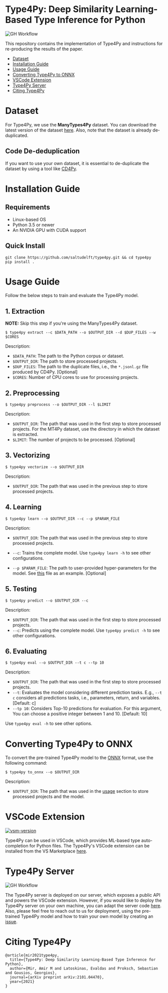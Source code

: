 # Type4Py: Deep Similarity Learning-Based Type Inference for Python
![GH Workflow](https://github.com/saltudelft/type4py/actions/workflows/.github/workflows/type4py_server_test.yaml/badge.svg)

This repository contains the implementation of Type4Py and instructions for re-producing the results of the paper.

- [Dataset](#dataset)
- [Installation Guide](#installation-guide)
- [Usage Guide](#usage-guide)
- [Converting Type4Py to ONNX](#converting-type4py-to-onnx)
- [VSCode Extension](#vscode-extension)
- [Type4Py Server](#type4py-server)
- [Citing Type4Py](#citing-type4py)

# Dataset
For Type4Py, we use the **ManyTypes4Py** dataset. You can download the latest version of the dataset [here](https://zenodo.org/record/4719447).
Also, note that the dataset is already de-duplicated.

## Code De-deduplication
If you want to use your own dataset, 
it is essential to de-duplicate the dataset by using a tool like [CD4Py](https://github.com/saltudelft/CD4Py).

# Installation Guide
## Requirements
- Linux-based OS
- Python 3.5 or newer
- An NVIDIA GPU with CUDA support

## Quick Install
```
git clone https://github.com/saltudelft/type4py.git && cd type4py
pip install .
```

# Usage Guide
Follow the below steps to train and evaluate the Type4Py model.
## 1. Extraction
**NOTE:** Skip this step if you're using the ManyTypes4Py dataset.
```
$ type4py extract --c $DATA_PATH --o $OUTPUT_DIR --d $DUP_FILES --w $CORES
```
Description:
- `$DATA_PATH`: The path to the Python corpus or dataset.
- `$OUTPUT_DIR`: The path to store processed projects.
- `$DUP_FILES`: The path to the duplicate files, i.e., the `*.jsonl.gz` file produced by CD4Py. [Optional]
- `$CORES`: Number of CPU cores to use for processing projects.

## 2. Preprocessing
```
$ type4py preprocess --o $OUTPUT_DIR --l $LIMIT
```
Description:
- `$OUTPUT_DIR`: The path that was used in the first step to store processed projects. For the MT4Py dataset, use the directory in which the dataset is extracted.
- `$LIMIT`: The number of projects to be processed. [Optional]

## 3. Vectorizing
```
$ type4py vectorize --o $OUTPUT_DIR
```
Description:
- `$OUTPUT_DIR`: The path that was used in the previous step to store processed projects.

## 4. Learning
```
$ type4py learn --o $OUTPUT_DIR --c --p $PARAM_FILE
```
Description:
- `$OUTPUT_DIR`: The path that was used in the previous step to store processed projects.
- `--c`: Trains the complete model. Use `type4py learn -h` to see other configurations.

- `--p $PARAM_FILE`: The path to user-provided hyper-parameters for the model. See [this](https://github.com/saltudelft/type4py/blob/main/type4py/model_params.json) file as an example. [Optional]

## 5. Testing
```
$ type4py predict --o $OUTPUT_DIR --c
```

Description:
- `$OUTPUT_DIR`: The path that was used in the first step to store processed projects.
- `--c`: Predicts using the complete model. Use `type4py predict -h` to see other configurations.

## 6. Evaluating
```
$ type4py eval --o $OUTPUT_DIR --t c --tp 10
```

Description:
- `$OUTPUT_DIR`: The path that was used in the first step to store processed projects.
- `--t`: Evaluates the model considering different prediction tasks. E.g., `--t c` considers all predictions tasks,
  i.e., parameters, return, and variables. [Default: c]
- `--tp 10`: Considers Top-10 predictions for evaluation. For this argument, You can choose a positive integer between 1 and 10. [Default: 10]

Use `type4py eval -h` to see other options.

# Converting Type4Py to ONNX
To convert the pre-trained Type4Py model to the [ONNX](https://onnxruntime.ai/) format, use the following command:
```
$ type4py to_onnx --o $OUTPUT_DIR
```
Description:
- `$OUTPUT_DIR`: The path that was used in the [usage](#usage-guide) section to store processed projects and the model.

# VSCode Extension
[![vsm-version](https://img.shields.io/visual-studio-marketplace/v/saltud.type4py?style=flat&label=VS%20Marketplace&logo=visual-studio-code)](https://marketplace.visualstudio.com/items?itemName=saltud.type4py)

Type4Py can be used in VSCode, which provides ML-based type auto-completion for Python files. The Type4Py's VSCode extension can be installed from the VS Marketplace [here](https://marketplace.visualstudio.com/items?itemName=saltud.type4py).

# Type4Py Server
![GH Workflow](https://github.com/saltudelft/type4py/actions/workflows/.github/workflows/type4py_server_test.yaml/badge.svg)

The Type4Py server is deployed on our server, which exposes a public API and powers the VSCode extension.
However, if you would like to deploy the Type4Py server on your own machine, you can adapt the server code [here](https://github.com/saltudelft/type4py/tree/server/type4py/server).
Also, please feel free to reach out to us for deployment, using the pre-trained Type4Py model and how to train your own model by creating an [issue](https://github.com/saltudelft/type4py/issues).

# Citing Type4Py

```
@article{mir2021type4py,
  title={Type4Py: Deep Similarity Learning-Based Type Inference for Python},
  author={Mir, Amir M and Latoskinas, Evaldas and Proksch, Sebastian and Gousios, Georgios},
  journal={arXiv preprint arXiv:2101.04470},
  year={2021}
}
```